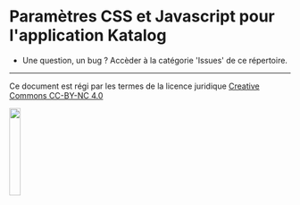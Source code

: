 # Paramètres CSS et Javascript pour l'application Katalog

* Une question, un bug ? Accèder à la catégorie 'Issues' de ce répertoire.

---

Ce document est régi par les termes de la licence juridique [Creative Commons CC-BY-NC 4.0](https://creativecommons.org/licenses/by-nc/4.0/deed.fr) 

<img style="display: center; margin: 0 auto;" src="https://mirrors.creativecommons.org/presskit/buttons/88x31/png/by-nc.png" width="20%">
